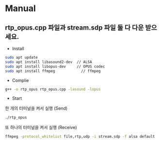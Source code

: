 # Manual

## rtp_opus.cpp 파일과 stream.sdp 파일 둘 다 다운 받으세요.

- Install
```bash
sudo apt update
sudo apt install libasound2-dev  // ALSA 
sudo apt install libopus-dev     // OPUS codec
sudo apt install ffmpeg		       // ffmpeg 
```

- Complie
```bash
g++ -o rtp_opus rtp_opus.cpp -lasound -lopus

```

- Start

한 개의 터미널을 켜서 실행 (Send)
```bash
./rtp_opus
```
또 하나의 터미널을 켜서 실행 (Receive)
```bash
ffmpeg -protocol_whitelist file,rtp,udp -i stream.sdp -f alsa default
```
